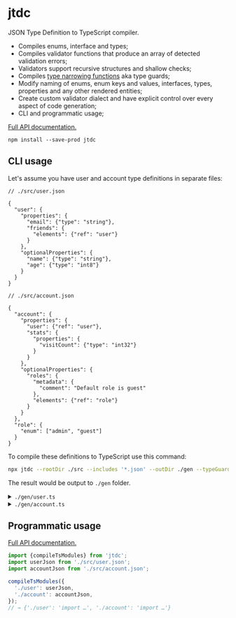 # jtdc

JSON Type Definition to TypeScript compiler.

- Compiles enums, interface and types;
- Compiles validator functions that produce an array of detected validation errors;
- Validators support recursive structures and shallow checks;
- Compiles [type narrowing functions](https://www.typescriptlang.org/docs/handbook/2/narrowing.html) aka type guards;
- Modify naming of enums, enum keys and values, interfaces, types, properties and any other rendered entities;
- Create custom validator dialect and have explicit control over every aspect of code generation;
- CLI and programmatic usage;

[Full API documentation.](https://smikhalevski.github.io/jtdc/)

```shell
npm install --save-prod jtdc
```

## CLI usage

Let's assume you have user and account type definitions in separate files:

```json5
// ./src/user.json

{
  "user": {
    "properties": {
      "email": {"type": "string"},
      "friends": {
        "elements": {"ref": "user"}
      }
    },
    "optionalProperties": {
      "name": {"type": "string"},
      "age": {"type": "int8"}
    }
  }
}
```

```json5
// ./src/account.json

{
  "account": {
    "properties": {
      "user": {"ref": "user"},
      "stats": {
        "properties": {
          "visitCount": {"type": "int32"}
        }
      }
    },
    "optionalProperties": {
      "roles": {
        "metadata": {
          "comment": "Default role is guest"
        },
        "elements": {"ref": "role"}
      }
    }
  },
  "role": {
    "enum": ["admin", "guest"]
  }
}
```

To compile these definitions to TypeScript use this command:

```sh
npx jtdc --rootDir ./src --includes '*.json' --outDir ./gen --typeGuards
```

The result would be output to `./gen` folder.

<details>
<summary><code>./gen/user.ts</code></summary>
<p>

```ts
import * as _r from 'jtdc/lib/jtd-dialect/runtime';

export interface User {
  email: string;
  friends: Array<User>;
  name?: string;
  age?: number;
}

const validateUser: _r.Validator = (a, b, c) => {
  let d, e, f, g, h;
  b = b || {};
  c = c || '';
  if (_r.o(a, b, c)) {
    _r.s(a.email, b, c + '/email');
    d = a.friends;
    e = c + '/friends';
    if (_r.a(d, b, e)) {
      for (f = 0; f < d.length; f++) {
        validateUser(d[f], b, e + f);
      }
    }
    g = a.name;
    if (g !== undefined) {
      _r.s(g, b, c + '/name');
    }
    h = a.age;
    if (h !== undefined) {
      _r.i(h, b, c + '/age');
    }
  }
  return b.errors;
};
export {validateUser};

const isUser = (value: unknown): value is User => !validateUser(value, {shallow: true});
export {isUser};
```

</p>
</details>

<details>
<summary><code>./gen/account.ts</code></summary>
<p>

```ts
import * as _r from 'jtdc/lib/jtd-dialect/runtime';
import {User, validateUser} from './user';

export interface Account {
  user: User;
  stats: {
    visitCount: number;
  };
  /**
   * Default role is guest
   */
  roles?: Array<Role>;
}

enum Role {
  ADMIN = 'admin',
  GUEST = 'guest',
}

export {Role};

const validateAccount: _r.Validator = (a, b, c) => {
  let d, e, f, g, h;
  b = b || {};
  c = c || '';
  if (_r.o(a, b, c)) {
    validateUser(a.user, b, c + '/user');
    d = a.stats;
    e = c + '/stats';
    if (_r.o(d, b, e)) {
      _r.i(d.visitCount, b, e + '/visitCount');
    }
    f = a.roles;
    if (f !== undefined) {
      g = c + '/roles';
      if (_r.a(f, b, g)) {
        for (h = 0; h < f.length; h++) {
          validateRole(f[h], b, g + h);
        }
      }
    }
  }
  return b.errors;
};
export {validateAccount};

const isAccount = (value: unknown): value is Account => !validateAccount(value, {shallow: true});
export {isAccount};

const validateRole: _r.Validator = (a, b, c) => {
  b = b || {};
  _r.e(a, (validateRole.cache ||= {}).a ||= ['admin', 'guest'], b, c || '');
  return b.errors;
};
export {validateRole};

const isRole = (value: unknown): value is Role => !validateRole(value, {shallow: true});
export {isRole};
```

</p>
</details>

## Programmatic usage

[Full API documentation.](https://smikhalevski.github.io/jtdc/)

```ts
import {compileTsModules} from 'jtdc';
import userJson from './src/user.json';
import accountJson from './src/account.json';

compileTsModules({
  './user': userJson,
  './account': accountJson,
});
// → {'./user': 'import …', './account': 'import …'}
```
